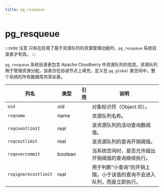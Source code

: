 ```yaml
---
title: pg_resqueue
---
```


# pg_resqueue

:::note 注意
只有在启用了基于资源队列的资源管理功能时，`pg_resqueue` 系统目录表才有效。
:::

`pg_resqueue` 系统目录表包含 Apache Cloudberry 中资源队列的信息，资源队列用于管理资源分配。该表仅在协调节点上填充，定义在 `pg_global` 表空间中，整个系统的所有数据库共享此表。

| 列名               | 类型       | 引用 | 说明                                                                 |
|--------------------|------------|------|----------------------------------------------------------------------|
| `oid`              | oid        |      | 对象标识符（Object ID）。                                            |
| `rsqname`          | name       |      | 资源队列名称。                                                       |
| `rsqcountlimit`    | real       |      | 该资源队列的活动查询数阈值。                                         |
| `rsqcostlimit`     | real       |      | 该资源队列的查询开销阈值。                                           |
| `rsqovercommit`    | boolean    |      | 当系统空闲时，是否允许超出开销阈值的查询继续执行。                     |
| `rsqignorecostlimit` | real    |      | 用于判断“小查询”的开销上限。小于该值的查询不会进入队列，而是立即执行。 |
